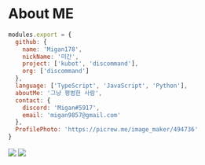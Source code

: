 # About ME

```js
modules.export = {
  github: {
    name: 'Migan178',
    nickName: '미간',
    project: ['kubot', 'discommand'],
    org: ['discommand']
  },
  language: ['TypeScript', 'JavaScript', 'Python'],
  aboutMe: '그냥 평범한 사람',
  contact: {
    discord: 'Migan#5917',
    email: 'migan9857@gmail.com'
  },
  ProfilePhoto: 'https://picrew.me/image_maker/494736'
}   
```
<img src="https://github-readme-stats.vercel.app/api/top-langs/?username=Migan178&theme=dark&hide_border=true&layout=compact" align="center" />
<img src="https://github-readme-stats.vercel.app/api/?username=Migan178&theme=dark&hide_border=true&layout=compact" align="center" />
